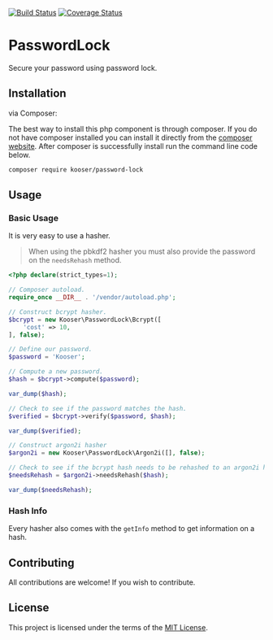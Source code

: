 [![Build Status](https://travis-ci.org/Kooser6/PasswordLock.svg?branch=master)](https://travis-ci.org/Kooser6/PasswordLock)
[![Coverage Status](https://coveralls.io/repos/github/Kooser6/PasswordLock/badge.svg?branch=master)](https://coveralls.io/github/Kooser6/PasswordLock?branch=master)

# PasswordLock

Secure your password using password lock.

## Installation

via Composer:

The best way to install this php component is through composer. If you do not have composer installed you can install it directly from the [composer website](https://getcomposer.org/). After composer is successfully install run the command line code below.

```sh
composer require kooser/password-lock
```

## Usage

### Basic Usage

It is very easy to use a hasher.

> When using the pbkdf2 hasher you must also provide the password on the `needsRehash` method.

```php
<?php declare(strict_types=1);

// Composer autoload.
require_once __DIR__ . '/vendor/autoload.php';

// Construct bcrypt hasher.
$bcrypt = new Kooser\PasswordLock\Bcrypt([
    'cost' => 10,
], false);

// Define our password.
$password = 'Kooser';

// Compute a new password.
$hash = $bcrypt->compute($password);

var_dump($hash);

// Check to see if the password matches the hash.
$verified = $bcrypt->verify($password, $hash);

var_dump($verified);

// Construct argon2i hasher
$argon2i = new Kooser\PasswordLock\Argon2i([], false);

// Check to see if the bcrypt hash needs to be rehashed to an argon2i hash.
$needsRehash = $argon2i->needsRehash($hash);

var_dump($needsRehash);
```

### Hash Info

Every hasher also comes with the `getInfo` method to get information on a hash.

## Contributing

All contributions are welcome! If you wish to contribute.

## License

This project is licensed under the terms of the [MIT License](https://opensource.org/licenses/MIT).
